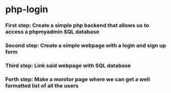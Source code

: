# php-login

### First step: Create a simple php backend that allows us to access a phpmyadmin SQL database
### Second step: Create a simple webpage with a login and sign up form
### Third step: Link said webpage with SQL database
### Forth step: Make a monitor page where we can get a well formatted list of all the users